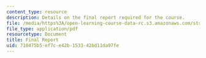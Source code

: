```yaml
---
content_type: resource
description: Details on the final report required for the course.
file: /media/https%3A/open-learning-course-data-rc.s3.amazonaws.com/sts-004-science-technology-world-fall-2013/710475b5ef7ce42b153342bd11da97fe_MITSTS_004F13_assig_final.pdf
file_type: application/pdf
resourcetype: Document
title: Final Report
uid: 710475b5-ef7c-e42b-1533-42bd11da97fe
---
```

